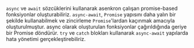 `async` ve `await` sözcüklerini kullanarak asenkron çalışan promise-based fonksiyonlar oluşturabiliriz. `async-await`, `Promise` yapısını daha yalın bir şekilde kullanabilmek ve zincirleme `Promise`'lardan kaçınmak amacıyla oluşturulmuştur. async olarak oluşturulan fonksiyonlar çağırıldığında geriye bir Promise döndürür. `try` ve `catch` blokları kullanarak `async-await` yapılarda hata yönetimi gerçekleştirebiliriz.

